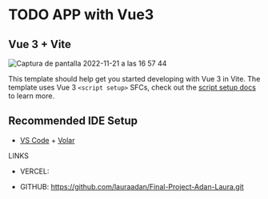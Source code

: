 # TODO APP with Vue3

## Vue 3 + Vite

![Captura de pantalla 2022-11-21 a las 16 57 44](https://user-images.githubusercontent.com/86961241/203100792-bd98516d-aaa0-4852-8d27-9fae7bea49f4.png)


This template should help get you started developing with Vue 3 in Vite. The template uses Vue 3 `<script setup>` SFCs, check out the [script setup docs](https://v3.vuejs.org/api/sfc-script-setup.html#sfc-script-setup) to learn more.

## Recommended IDE Setup

- [VS Code](https://code.visualstudio.com/) + [Volar](https://marketplace.visualstudio.com/items?itemName=Vue.volar)


LINKS

- VERCEL: 

- GITHUB: https://github.com/lauraadan/Final-Project-Adan-Laura.git


